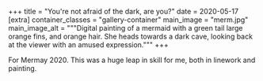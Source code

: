 +++
title = "You're not afraid of the dark, are you?"
date = 2020-05-17
[extra]
container_classes = "gallery-container"
main_image = "merm.jpg"
main_image_alt = """Digital painting of a mermaid with a green tail large
orange fins, and orange hair. She heads towards a dark cave, looking back at
the viewer with an amused expression."""
+++

For Mermay 2020. This was a huge leap in skill for me, both in linework and
painting.

<!-- more -->
